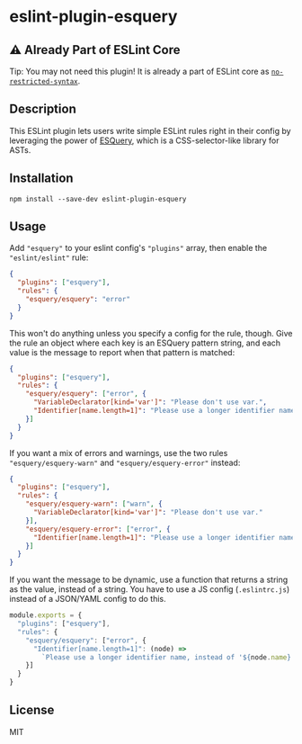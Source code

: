 # eslint-plugin-esquery

## ⚠️ Already Part of ESLint Core

Tip: You may not need this plugin! It is already a part of ESLint core as [`no-restricted-syntax`](https://eslint.org/docs/rules/no-restricted-syntax).

## Description

This ESLint plugin lets users write simple ESLint rules right in their config by leveraging the power of [ESQuery](https://github.com/estools/esquery), which is a CSS-selector-like library for ASTs.

## Installation

```
npm install --save-dev eslint-plugin-esquery
```

## Usage

Add `"esquery"` to your eslint config's `"plugins"` array, then enable the `"eslint/eslint"` rule:

```json
{
  "plugins": ["esquery"],
  "rules": {
    "esquery/esquery": "error"
  }
}
```

This won't do anything unless you specify a config for the rule, though. Give the rule an object where each key is an ESQuery pattern string, and each value is the message to report when that pattern is matched:

<!-- prettier-ignore -->
```json
{
  "plugins": ["esquery"],
  "rules": {
    "esquery/esquery": ["error", {
      "VariableDeclarator[kind='var']": "Please don't use var.",
      "Identifier[name.length=1]": "Please use a longer identifier name."
    }]
  }
}
```

If you want a mix of errors and warnings, use the two rules `"esquery/esquery-warn"` and `"esquery/esquery-error"` instead:

<!-- prettier-ignore -->
```json
{
  "plugins": ["esquery"],
  "rules": {
    "esquery/esquery-warn": ["warn", {
      "VariableDeclarator[kind='var']": "Please don't use var."
    }],
    "esquery/esquery-error": ["error", {
      "Identifier[name.length=1]": "Please use a longer identifier name."
    }]
  }
}
```

If you want the message to be dynamic, use a function that returns a string as the value, instead of a string. You have to use a JS config (`.eslintrc.js`) instead of a JSON/YAML config to do this.

<!-- prettier-ignore -->
```js
module.exports = {
  "plugins": ["esquery"],
  "rules": {
    "esquery/esquery": ["error", {
      "Identifier[name.length=1]": (node) =>
        `Please use a longer identifier name, instead of '${node.name}'.`
    }]
  }
}
```

## License

MIT

